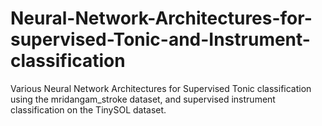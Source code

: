 # Neural-Network-Architectures-for-supervised-Tonic-and-Instrument-classification
Various Neural Network Architectures for Supervised Tonic classification using the mridangam_stroke dataset, and supervised instrument classification on the TinySOL dataset.

